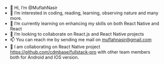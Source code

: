 - 👋 Hi, I’m @MuflahNasir
- 👀 I’m interested in coding, reading, learning, observing nature and many more.
- 🌱 I’m currently learning on enhancing my skills on both React Native and React
- 💞️ I’m looking to collaborate on React.js and React Native projects
- 📫 You can reach me by sending me mail on muflahnasir@gmail.com
- 💞️ I am collaborating on React Native project https://github.com/cdmbase/fullstack-pro with other team members both for Android and IOS version.

<!---
MuflahNasir/MuflahNasir is a ✨ special ✨ repository because its `README.md` (this file) appears on your GitHub profile.
You can click the Preview link to take a look at your changes.
--->
